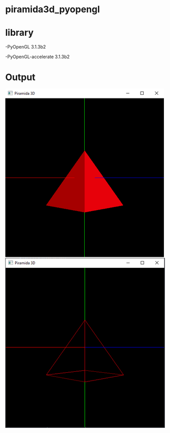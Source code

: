 # piramida3d_pyopengl

# library 
-PyOpenGL                                       3.1.3b2

-PyOpenGL-accelerate                            3.1.3b2

# Output

![alt text](https://github.com/renoagilsaputra/piramida3d_pyopengl/blob/master/output/1.png "1")
![alt text](https://github.com/renoagilsaputra/piramida3d_pyopengl/blob/master/output/2.png "2")
